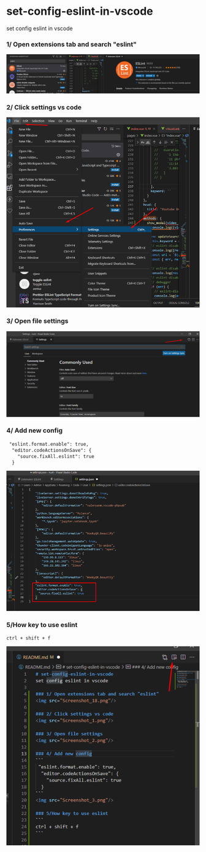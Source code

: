 # set-config-eslint-in-vscode
set config eslint in vscode

### 1/ Open extensions tab and search "eslint"
<img src="Screenshot_18.png"/>

### 2/ Click settings vs code
<img src="Screenshot_1.png"/>

### 3/ Open file settings
<img src="Screenshot_2.png"/>

### 4/ Add new config
```
 "eslint.format.enable": true,
  "editor.codeActionsOnSave": {
    "source.fixAll.eslint": true
  }
```
<img src="Screenshot_3.png"/>

### 5/How key to use eslint
```
ctrl + shift + f
```

<img src="zzz.png"/>